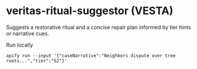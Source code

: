 # veritas-ritual-suggestor (VESTA)

Suggests a restorative ritual and a concise repair plan informed by tier hints or narrative cues.

Run locally
```
apify run --input '{"caseNarrative":"Neighbors dispute over tree roots...","tier":"S2"}'
```
